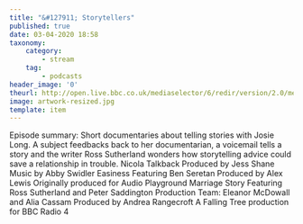 ```yaml
---
title: "&#127911; Storytellers"
published: true
date: 03-04-2020 18:58
taxonomy:
    category:
        - stream
    tag:
        - podcasts
header_image: '0'
theurl: http://open.live.bbc.co.uk/mediaselector/6/redir/version/2.0/mediaset/audio-nondrm-download/proto/http/vpid/p0885h9k.mp3
image: artwork-resized.jpg
template: item
--- 
```

Episode summary: Short documentaries about telling stories with Josie Long. A subject feedbacks back to her documentarian, a voicemail tells a story and the writer Ross Sutherland wonders how storytelling advice could save a relationship in trouble. Nicola Talkback Produced by Jess Shane Music by Abby Swidler Easiness Featuring Ben Seretan Produced by Alex Lewis Originally produced for Audio Playground Marriage Story Featuring Ross Sutherland and Peter Saddington Production Team: Eleanor McDowall and Alia Cassam Produced by Andrea Rangecroft A Falling Tree production for BBC Radio 4

